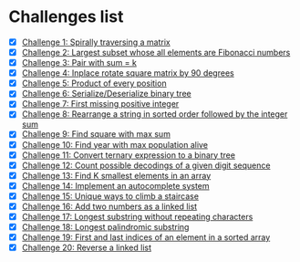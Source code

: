 # Challenges list

- [x] [Challenge 1: Spirally traversing a matrix](challenge-1/)
- [x] [Challenge 2: Largest subset whose all elements are Fibonacci numbers](challenge-2/)
- [x] [Challenge 3: Pair with sum = k](challenge-3/)
- [x] [Challenge 4: Inplace rotate square matrix by 90 degrees](challenge-4/)
- [x] [Challenge 5: Product of every position](challenge-5/)
- [x] [Challenge 6: Serialize/Deserialize binary tree](challenge-6/)
- [x] [Challenge 7: First missing positive integer](challenge-7/)
- [x] [Challenge 8: Rearrange a string in sorted order followed by the integer sum](challenge-8/)
- [x] [Challenge 9: Find square with max sum](challenge-9/)
- [x] [Challenge 10: Find year with max population alive](challenge-10/)
- [x] [Challenge 11: Convert ternary expression to a binary tree](challenge-11/)
- [x] [Challenge 12: Count possible decodings of a given digit sequence](challenge-12/)
- [x] [Challenge 13: Find K smallest elements in an array](challenge-13/)
- [x] [Challenge 14: Implement an autocomplete system](challenge-14/)
- [x] [Challenge 15: Unique ways to climb a staircase](challenge-15/)
- [x] [Challenge 16: Add two numbers as a linked list](challenge-16/)
- [x] [Challenge 17: Longest substring without repeating characters](challenge-17/)
- [x] [Challenge 18: Longest palindromic substring](challenge-18/)
- [x] [Challenge 19: First and last indices of an element in a sorted array](challenge-19/)
- [x] [Challenge 20: Reverse a linked list](challenge-20/)
